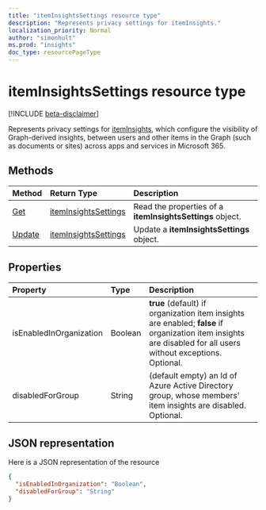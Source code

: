 ```yaml
---
title: "itemInsightsSettings resource type"
description: "Represents privacy settings for itemInsights."
localization_priority: Normal
author: "simonhult"
ms.prod: "insights"
doc_type: resourcePageType
---
```


# itemInsightsSettings resource type

[!INCLUDE [beta-disclaimer](../../includes/beta-disclaimer.md)]

Represents privacy settings for [itemInsights](iteminsights.md), which configure the visibility of Graph-derived insights, between users and other items in the Graph (such as documents or sites) across apps and services in Microsoft 365.

## Methods

| Method       | Return Type | Description |
|:-------------------------------------------------------------|:----------------------------------------------|:-----------------------------------------------------------------|
| [Get](../api/organizationsettings-get-iteminsights.md)| [itemInsightsSettings](iteminsightssettings.md) | Read the properties of a **itemInsightsSettings** object. |
| [Update](../api/organizationsettings-update-iteminsights.md)| [itemInsightsSettings](iteminsightssettings.md) | Update a **itemInsightsSettings** object.|


## Properties
| Property   | Type|Description|
|:---------------|:--------|:----------|
|isEnabledInOrganization|Boolean| **true** (default) if organization item insights are enabled; **false** if organization item insights are disabled for all users without exceptions. Optional.|
|disabledForGroup|String|(default empty) an Id of Azure Active Directory group, whose members' item insights are disabled. Optional.|

## JSON representation

Here is a JSON representation of the resource
<!-- {
  "blockType": "resource",
  "optionalProperties": [],
  "@odata.type": "microsoft.graph.itemInsightsSettings"
}-->

```json
{
  "isEnabledInOrganization": "Boolean",
  "disabledForGroup": "String"
}
```
